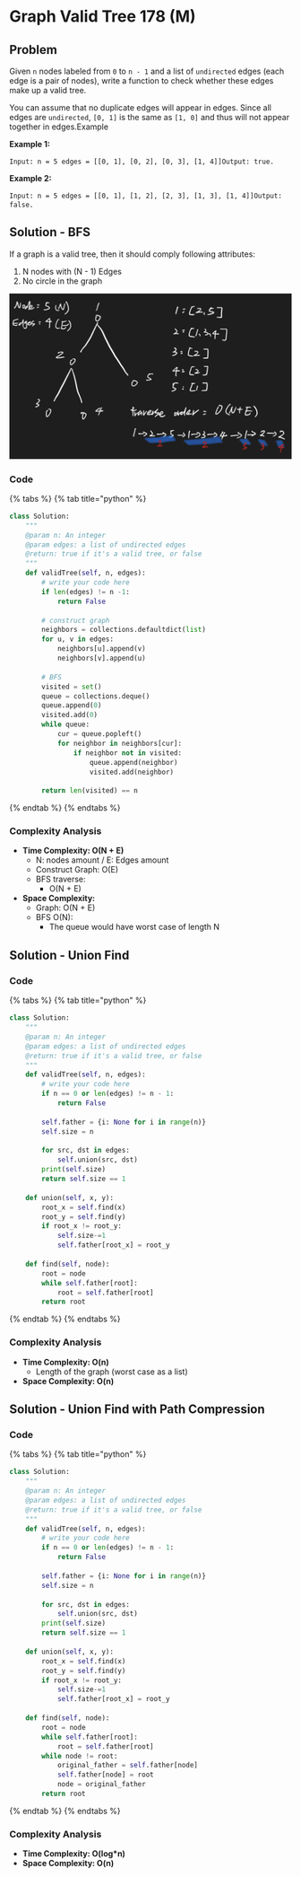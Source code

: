# Graph Valid Tree 178 \(M\)

## Problem

Given `n` nodes labeled from `0` to `n - 1` and a list of `undirected` edges \(each edge is a pair of nodes\), write a function to check whether these edges make up a valid tree.

You can assume that no duplicate edges will appear in edges. Since all edges are `undirected`, `[0, 1]` is the same as `[1, 0]` and thus will not appear together in edges.Example

**Example 1:**

```text
Input: n = 5 edges = [[0, 1], [0, 2], [0, 3], [1, 4]]Output: true.
```

**Example 2:**

```text
Input: n = 5 edges = [[0, 1], [1, 2], [2, 3], [1, 3], [1, 4]]Output: false.
```

## Solution - BFS

If a graph is a valid tree, then it should comply following attributes:

1. N nodes with \(N - 1\) Edges
2. No circle in the graph 

![](../../.gitbook/assets/screen-shot-2021-06-09-at-11.08.20-am.png)

### Code

{% tabs %}
{% tab title="python" %}
```python
class Solution:
    """
    @param n: An integer
    @param edges: a list of undirected edges
    @return: true if it's a valid tree, or false
    """
    def validTree(self, n, edges):
        # write your code here
        if len(edges) != n -1:
            return False

        # construct graph
        neighbors = collections.defaultdict(list)
        for u, v in edges:
            neighbors[u].append(v)
            neighbors[v].append(u)
        
        # BFS
        visited = set()
        queue = collections.deque()
        queue.append(0)
        visited.add(0)
        while queue:
            cur = queue.popleft()
            for neighbor in neighbors[cur]:
                if neighbor not in visited:
                    queue.append(neighbor)
                    visited.add(neighbor)
        
        return len(visited) == n
```
{% endtab %}
{% endtabs %}

### Complexity Analysis

* **Time Complexity: O\(N + E\)**
  * N: nodes amount / E: Edges amount
  * Construct Graph: O\(E\)
  * BFS traverse:
    * O\(N + E\)
* **Space Complexity:** 
  * Graph: O\(N + E\)
  * BFS O\(N\):
    * The queue would have worst case of length N

## Solution - Union Find

### Code

{% tabs %}
{% tab title="python" %}
```python
class Solution:
    """
    @param n: An integer
    @param edges: a list of undirected edges
    @return: true if it's a valid tree, or false
    """
    def validTree(self, n, edges):
        # write your code here
        if n == 0 or len(edges) != n - 1:
            return False
        
        self.father = {i: None for i in range(n)}
        self.size = n
        
        for src, dst in edges:
            self.union(src, dst)
        print(self.size)
        return self.size == 1        

    def union(self, x, y):
        root_x = self.find(x)
        root_y = self.find(y)
        if root_x != root_y:
            self.size-=1
            self.father[root_x] = root_y
    
    def find(self, node):
        root = node
        while self.father[root]:
            root = self.father[root]
        return root
```
{% endtab %}
{% endtabs %}

### Complexity Analysis

* **Time Complexity: O\(n\)**
  * Length of the graph \(worst case as a list\)
* **Space Complexity: O\(n\)**

## Solution - Union Find with Path Compression

### Code

{% tabs %}
{% tab title="python" %}
```python
class Solution:
    """
    @param n: An integer
    @param edges: a list of undirected edges
    @return: true if it's a valid tree, or false
    """
    def validTree(self, n, edges):
        # write your code here
        if n == 0 or len(edges) != n - 1:
            return False
        
        self.father = {i: None for i in range(n)}
        self.size = n
        
        for src, dst in edges:
            self.union(src, dst)
        print(self.size)
        return self.size == 1        

    def union(self, x, y):
        root_x = self.find(x)
        root_y = self.find(y)
        if root_x != root_y:
            self.size-=1
            self.father[root_x] = root_y
        
    def find(self, node):
        root = node
        while self.father[root]:
            root = self.father[root]
        while node != root:
            original_father = self.father[node]
            self.father[node] = root
            node = original_father
        return root
```
{% endtab %}
{% endtabs %}

### Complexity Analysis

* **Time Complexity: O\(log\*n\)**
* **Space Complexity: O\(n\)**

